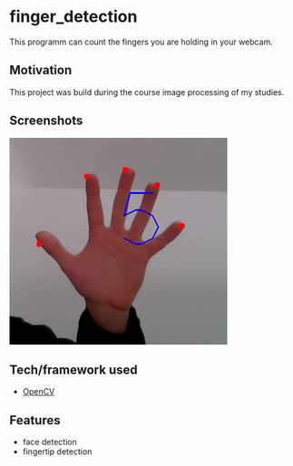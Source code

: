 # finger_detection
This programm can count the fingers you are holding in your webcam.

## Motivation
This project was build during the course image processing of my studies.

## Screenshots
![Example](example_result.png)

## Tech/framework used
- [OpenCV](https://opencv.org/)

## Features
- face detection
- fingertip detection

